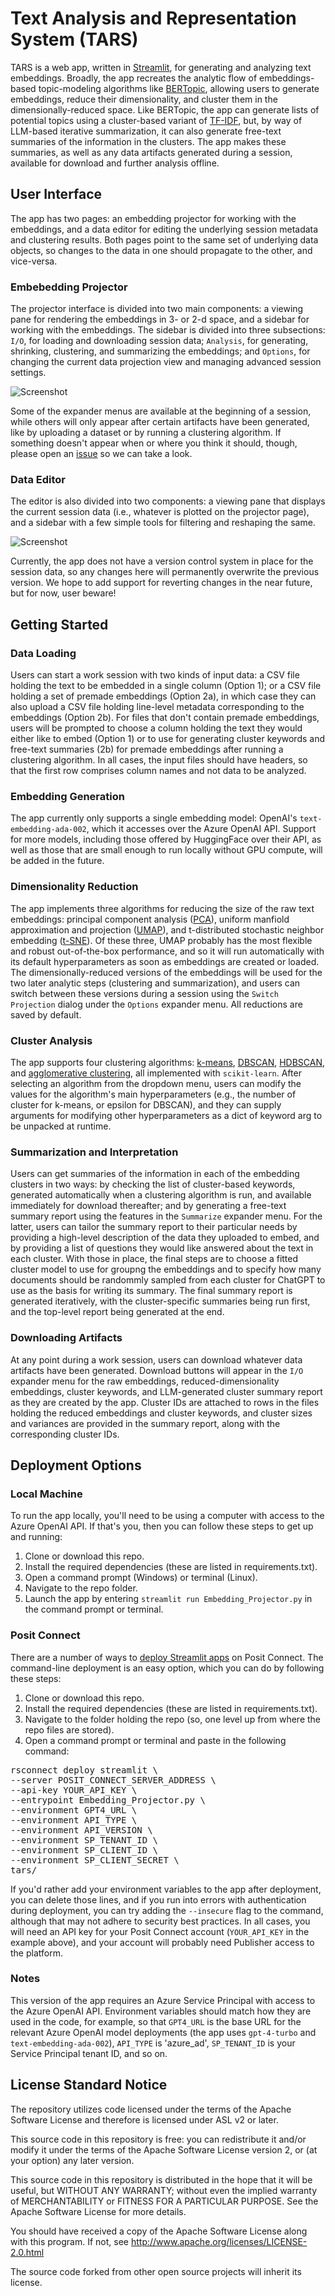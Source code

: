 # Text Analysis and Representation System (TARS)
TARS is a web app, written in [Streamlit](https://streamlit.io/), for generating and analyzing text embeddings. Broadly, the app recreates the analytic flow of embeddings-based topic-modeling algorithms like [BERTopic](https://maartengr.github.io/BERTopic/index.html), allowing users to generate embeddings, reduce their dimensionality, and cluster them in the dimensionally-reduced space. Like BERTopic, the app can generate lists of potential topics using a cluster-based variant of [TF-IDF](https://en.wikipedia.org/wiki/Tf–idf), but, by way of LLM-based iterative summarization, it can also generate free-text summaries of the information in the clusters. The app makes these summaries, as well as any data artifacts generated during a session, available for download and further analysis offline.

## User Interface
The app has two pages: an embedding projector for working with the embeddings, and a data editor for editing the underlying session metadata and clustering results. Both pages point to the same set of underlying data objects, so changes to the data in one should propagate to the other, and vice-versa.

### Embebedding Projector
The projector interface is divided into two main components: a viewing pane for rendering the embeddings in 3- or 2-d space, and a sidebar for working with the embeddings. The sidebar is divided into three subsections: `I/O`, for loading and downloading session data; `Analysis`, for generating, shrinking, clustering, and summarizing the embeddings; and `Options`, for changing the current data projection view and managing advanced session settings.

![Screenshot](data/main.png)

Some of the expander menus are available at the beginning of a session, while others will only appear after certain artifacts have been generated, like by uploading a dataset or by running a clustering algorithm. If something doesn't appear when or where you think it should, though, please open an [issue](https://github.com/scotthlee/nlp-tool/issues/) so we can take a look.

### Data Editor
The editor is also divided into two components: a viewing pane that displays the current session data (i.e., whatever is plotted on the projector page), and a sidebar with a few simple tools for filtering and reshaping the same. 

![Screenshot](data/editor_page.png)

Currently, the app does not have a version control system in place for the session data, so any changes here will permanently overwrite the previous version. We hope to add support for reverting changes in the near future, but for now, user beware!

## Getting Started
### Data Loading
Users can start a work session with two kinds of input data: a CSV file holding the text to be embedded in a single column (Option 1); or a CSV file holding a set of premade embeddings (Option 2a), in which case they can also upload a CSV file holding line-level metadata corresponding to the embeddings (Option 2b). For files that don't contain premade embeddings, users will be prompted to choose a column holding the text they would either like to embed (Option 1) or to use for generating cluster keywords and free-text summaries (2b) for premade embeddings after running a clustering algorithm. In all cases, the input files should have headers, so that the first row comprises column names and not data to be analyzed.

### Embedding Generation
The app currently only supports a single embedding model: OpenAI's `text-embedding-ada-002`, which it accesses over the Azure OpenAI API. Support for more models, including those offered by HuggingFace over their API, as well as those that are small enough to run locally without GPU compute, will be added in the future.

### Dimensionality Reduction
The app implements three algorithms for reducing the size of the raw text embeddings: principal component analysis ([PCA](https://en.wikipedia.org/wiki/Principal_component_analysis)), uniform manfiold approximation and projection ([UMAP](https://umap-learn.readthedocs.io/en/latest/)), and t-distributed stochastic neighbor embedding ([t-SNE](https://en.wikipedia.org/wiki/T-distributed_stochastic_neighbor_embedding)). Of these three, UMAP probably has the most flexible and robust out-of-the-box performance, and so it will run automatically with its default hyperparameters as soon as embeddings are created or loaded. The dimensionally-reduced versions of the embeddings will be used for the two later analytic steps (clustering and summarization), and users can switch between these versions during a session using the `Switch Projection` dialog under the `Options` expander menu. All reductions are saved by default.

### Cluster Analysis
The app supports four clustering algorithms: [k-means](https://en.wikipedia.org/wiki/K-means_clustering), [DBSCAN](https://en.wikipedia.org/wiki/DBSCAN), [HDBSCAN](https://hdbscan.readthedocs.io/en/latest/how_hdbscan_works.html), and [agglomerative clustering](https://en.wikipedia.org/wiki/Hierarchical_clustering), all implemented with `scikit-learn`. After selecting an algorithm from the dropdown menu, users can modify the values for the algorithm's main hyperparameters (e.g., the number of cluster for k-means, or epsilon for DBSCAN), and they can supply arguments for modifying other hyperparameters as a dict of keyword arg to be unpacked at runtime.

### Summarization and Interpretation
Users can get summaries of the information in each of the embedding clusters in two ways: by checking the list of cluster-based keywords, generated automatically when a clustering algorithm is run, and available immediately for download thereafter; and by generating a free-text summary report using the features in the `Summarize` expander menu. For the latter, users can tailor the summary report to their particular needs by providing a high-level description of the data they uploaded to embed, and by providing a list of questions they would like answered about the text in each cluster. With those in place, the final steps are to choose a fitted cluster model to use for groupng the embeddings and to specify how many documents should be randommly sampled from each cluster for ChatGPT to use as the basis for writing its summary. The final summary report is generated iteratively, with the cluster-specific summaries being run first, and the top-level report being generated at the end.

### Downloading Artifacts
At any point during a work session, users can download whatever data artifacts have been generated. Download buttons will appear in the `I/O` expander menu for the raw embeddings, reduced-dimensionality embeddings, cluster keywords, and LLM-generated cluster summary report as they are created by the app. Cluster IDs are attached to rows in the files holding the reduced embeddings and cluster keywords, and cluster sizes and variances are provided in the summary report, along with the corresponding cluster IDs. 

## Deployment Options
### Local Machine
To run the app locally, you'll need to be using a computer with access to the Azure OpenAI API. If that's you, then you can follow these steps to get up and running:

1. Clone or download this repo.
2. Install the required dependencies (these are listed in requirements.txt).
3. Open a command prompt (Windows) or terminal (Linux).
4. Navigate to the repo folder.
5. Launch the app by entering `streamlit run Embedding_Projector.py` in the command prompt or terminal.

### Posit Connect
There are a number of ways to [deploy Streamlit apps](https://docs.posit.co/connect/user/streamlit/) on Posit Connect. The command-line deployment is an easy option, which you can do by following these steps:

1. Clone or download this repo.
2. Install the required dependencies (these are listed in requirements.txt).
3. Navigate to the folder holding the repo (so, one level up from where the repo files are stored).
4. Open a command prompt or terminal and paste in the following command:

<pre>rsconnect deploy streamlit \
--server POSIT_CONNECT_SERVER_ADDRESS \
--api-key YOUR_API_KEY \
--entrypoint Embedding_Projector.py \
--environment GPT4_URL \
--environment API_TYPE \
--environment API_VERSION \
--environment SP_TENANT_ID \
--environment SP_CLIENT_ID \
--environment SP_CLIENT_SECRET \
tars/</pre>

If you'd rather add your environment variables to the app after deployment, you can delete those lines, and if you run into errors with authentication during deployment, you can try adding the `--insecure` flag to the command, although that may not adhere to security best practices. In all cases, you will need an API key for your Posit Connect account (`YOUR_API_KEY` in the example above), and your account will probably need Publisher access to the platform.

### Notes
This version of the app requires an Azure Service Principal with access to the Azure OpenAI API. Environment variables should match how they are used in the code, for example, so that `GPT4_URL` is the base URL for the relevant Azure OpenAI model deployments (the app uses `gpt-4-turbo` and `text-embedding-ada-002`), `API_TYPE` is 'azure_ad', `SP_TENANT_ID` is your Service Principal tenant ID, and so on.

## License Standard Notice
The repository utilizes code licensed under the terms of the Apache Software
License and therefore is licensed under ASL v2 or later.

This source code in this repository is free: you can redistribute it and/or modify it under
the terms of the Apache Software License version 2, or (at your option) any
later version.

This source code in this repository is distributed in the hope that it will be useful, but WITHOUT ANY
WARRANTY; without even the implied warranty of MERCHANTABILITY or FITNESS FOR A
PARTICULAR PURPOSE. See the Apache Software License for more details.

You should have received a copy of the Apache Software License along with this
program. If not, see http://www.apache.org/licenses/LICENSE-2.0.html

The source code forked from other open source projects will inherit its license.
